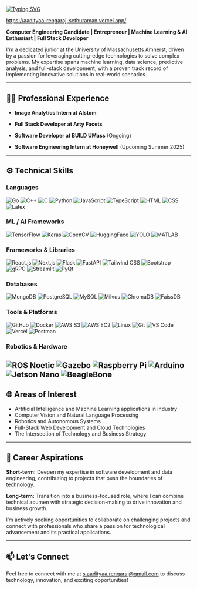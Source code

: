 
[![Typing SVG](https://readme-typing-svg.demolab.com/?lines=👋+Hi!+I'm+Aadityaa!; )](https://git.io/typing-svg)

 https://aadityaa-rengaraj-sethuraman.vercel.app/ 

**Computer Engineering Candidate | Entrepreneur | Machine Learning & AI Enthusiast | Full Stack Developer**

I'm a dedicated junior at the University of Massachusetts Amherst, driven by a passion for leveraging cutting-edge technologies to solve complex problems. My expertise spans machine learning, data science, predictive analysis, and full-stack development, with a proven track record of implementing innovative solutions in real-world scenarios.

---

## 👨‍💻 Professional Experience

- **Image Analytics Intern at Alstom**  
  
- **Full Stack Developer at Arty Facets**  

- **Software Developer at BUILD UMass** (Ongoing)

- **Software Engineering Intern at Honeywell** (Upcoming Summer 2025)

---

## ⚙️ Technical Skills

### Languages
![Go](https://img.shields.io/badge/-Go-00ADD8?logo=go&logoColor=white&style=flat-square)
![C++](https://img.shields.io/badge/-C++-00599C?logo=c%2B%2B&logoColor=white&style=flat-square)
![C](https://img.shields.io/badge/-C-A8B9CC?logo=c&logoColor=white&style=flat-square)
![Python](https://img.shields.io/badge/-Python-3776AB?logo=python&logoColor=white&style=flat-square)
![JavaScript](https://img.shields.io/badge/-JavaScript-F7DF1E?logo=javascript&logoColor=black&style=flat-square)
![TypeScript](https://img.shields.io/badge/-TypeScript-3178C6?logo=typescript&logoColor=white&style=flat-square)
![HTML](https://img.shields.io/badge/-HTML-E34F26?logo=html5&logoColor=white&style=flat-square)
![CSS](https://img.shields.io/badge/-CSS-1572B6?logo=css3&logoColor=white&style=flat-square)
![Latex](https://img.shields.io/badge/-Latex-008080?style=flat-square)

### ML / AI Frameworks
![TensorFlow](https://img.shields.io/badge/-TensorFlow-FF6F00?logo=tensorflow&logoColor=white&style=flat-square)
![Keras](https://img.shields.io/badge/-Keras-D00000?logo=keras&logoColor=white&style=flat-square)
![OpenCV](https://img.shields.io/badge/-OpenCV-5C3EE8?logo=opencv&logoColor=white&style=flat-square)
![HuggingFace](https://img.shields.io/badge/-HuggingFace-FFD21E?logo=huggingface&logoColor=black&style=flat-square)
![YOLO](https://img.shields.io/badge/-YOLO-00FFFF?logo=yolo&logoColor=black&style=flat-square)
![MATLAB](https://img.shields.io/badge/-MATLAB-0076A8?logo=mathworks&logoColor=white&style=flat-square)

### Frameworks & Libraries
![React.js](https://img.shields.io/badge/-React.js-61DAFB?logo=react&logoColor=black&style=flat-square)
![Next.js](https://img.shields.io/badge/-Next.js-000000?logo=nextdotjs&logoColor=white&style=flat-square)
![Flask](https://img.shields.io/badge/-Flask-000000?logo=flask&logoColor=white&style=flat-square)
![FastAPI](https://img.shields.io/badge/-FastAPI-009688?logo=fastapi&logoColor=white&style=flat-square)
![Tailwind CSS](https://img.shields.io/badge/-Tailwind%20CSS-38B2AC?logo=tailwind-css&logoColor=white&style=flat-square)
![Bootstrap](https://img.shields.io/badge/-Bootstrap-7952B3?logo=bootstrap&logoColor=white&style=flat-square)
![gRPC](https://img.shields.io/badge/-gRPC-244C5A?logo=grpc&logoColor=white&style=flat-square)
![Streamlit](https://img.shields.io/badge/-Streamlit-FF4B4B?logo=streamlit&logoColor=white&style=flat-square)
![PyQt](https://img.shields.io/badge/-PyQt-41CD52?logo=qt&logoColor=white&style=flat-square)

### Databases
![MongoDB](https://img.shields.io/badge/-MongoDB-47A248?logo=mongodb&logoColor=white&style=flat-square)
![PostgreSQL](https://img.shields.io/badge/-PostgreSQL-336791?logo=postgresql&logoColor=white&style=flat-square)
![MySQL](https://img.shields.io/badge/-MySQL-4479A1?logo=mysql&logoColor=white&style=flat-square)
![Milvus](https://img.shields.io/badge/-Milvus-0E3A74?style=flat-square)
![ChromaDB](https://img.shields.io/badge/-ChromaDB-525252?style=flat-square)
![FaissDB](https://img.shields.io/badge/-FaissDB-FF6B6B?style=flat-square)

### Tools & Platforms
![GitHub](https://img.shields.io/badge/-GitHub-181717?logo=github&logoColor=white&style=flat-square)
![Docker](https://img.shields.io/badge/-Docker-2496ED?logo=docker&logoColor=white&style=flat-square)
![AWS S3](https://img.shields.io/badge/-AWS%20S3-232F3E?logo=amazon-aws&logoColor=white&style=flat-square)
![AWS EC2](https://img.shields.io/badge/-AWS%20EC2-200F5E?logo=amazon-aws&logoColor=white&style=flat-square)
![Linux](https://img.shields.io/badge/-Linux-FCC624?logo=linux&logoColor=black&style=flat-square)
![Git](https://img.shields.io/badge/-Git-F05032?logo=git&logoColor=white&style=flat-square)
![VS Code](https://img.shields.io/badge/-VS%20Code-007ACC?logo=visual-studio-code&logoColor=white&style=flat-square)
![Vercel](https://img.shields.io/badge/-Vercel-000000?logo=vercel&logoColor=white&style=flat-square)
![Postman](https://img.shields.io/badge/-Postman-FF6C37?logo=postman&logoColor=white&style=flat-square)

### Robotics & Hardware
![ROS Noetic](https://img.shields.io/badge/-ROS%20Noetic-22314E?logo=ros&logoColor=white&style=flat-square)
![Gazebo](https://img.shields.io/badge/-Gazebo-FFA500?logo=gazebo&logoColor=white&style=flat-square)
![Raspberry Pi](https://img.shields.io/badge/-Raspberry%20Pi-C51A4A?logo=raspberry-pi&logoColor=white&style=flat-square)
![Arduino](https://img.shields.io/badge/-Arduino-00979D?logo=arduino&logoColor=white&style=flat-square)
![Jetson Nano](https://img.shields.io/badge/-Jetson%20Nano-76B900?logo=nvidia&logoColor=white&style=flat-square)
![BeagleBone](https://img.shields.io/badge/-BeagleBone-4A154B?style=flat-square)
---

## 🌐 Areas of Interest

- Artificial Intelligence and Machine Learning applications in industry
- Computer Vision and Natural Language Processing
- Robotics and Autonomous Systems
- Full-Stack Web Development and Cloud Technologies
- The Intersection of Technology and Business Strategy

---

## 🚀 Career Aspirations

**Short-term:** Deepen my expertise in software development and data engineering, contributing to projects that push the boundaries of technology.

**Long-term:** Transition into a business-focused role, where I can combine technical acumen with strategic decision-making to drive innovation and business growth.

I’m actively seeking opportunities to collaborate on challenging projects and connect with professionals who share a passion for technological advancement and its practical applications.

---

## 📫 Let's Connect

Feel free to connect with me at [s.aadityaa.rengaraj@gmail.com](mailto:s.aadityaa.rengaraj@gmail.com) to discuss technology, innovation, and exciting opportunities!

